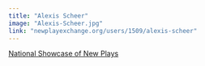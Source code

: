 ```yaml
---
title: "Alexis Scheer"
image: "Alexis-Scheer.jpg"
link: "newplayexchange.org/users/1509/alexis-scheer"
---
```


[National Showcase of New Plays](/programs/national-showcase-of-new-plays)
